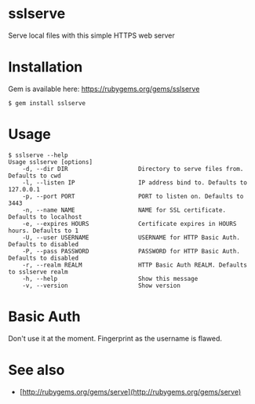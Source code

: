 sslserve
========

Serve local files with this simple HTTPS web server

Installation
============

Gem is available here: https://rubygems.org/gems/sslserve

    $ gem install sslserve

Usage
=====

    $ sslserve --help
    Usage sslserve [options]
        -d, --dir DIR                    Directory to serve files from. Defaults to cwd
        -l, --listen IP                  IP address bind to. Defaults to 127.0.0.1
        -p, --port PORT                  PORT to listen on. Defaults to 3443
        -n, --name NAME                  NAME for SSL certificate. Defaults to localhost
        -e, --expires HOURS              Certificate expires in HOURS hours. Defaults to 1
        -U, --user USERNAME              USERNAME for HTTP Basic Auth. Defaults to disabled
        -P, --pass PASSWORD              PASSWORD for HTTP Basic Auth. Defaults to disabled
        -r, --realm REALM                HTTP Basic Auth REALM. Defaults to sslserve realm
        -h, --help                       Show this message
        -v, --version                    Show version


Basic Auth
==========

Don't use it at the moment. Fingerprint as the username is flawed.

See also
========

* [http://rubygems.org/gems/serve](http://rubygems.org/gems/serve)
